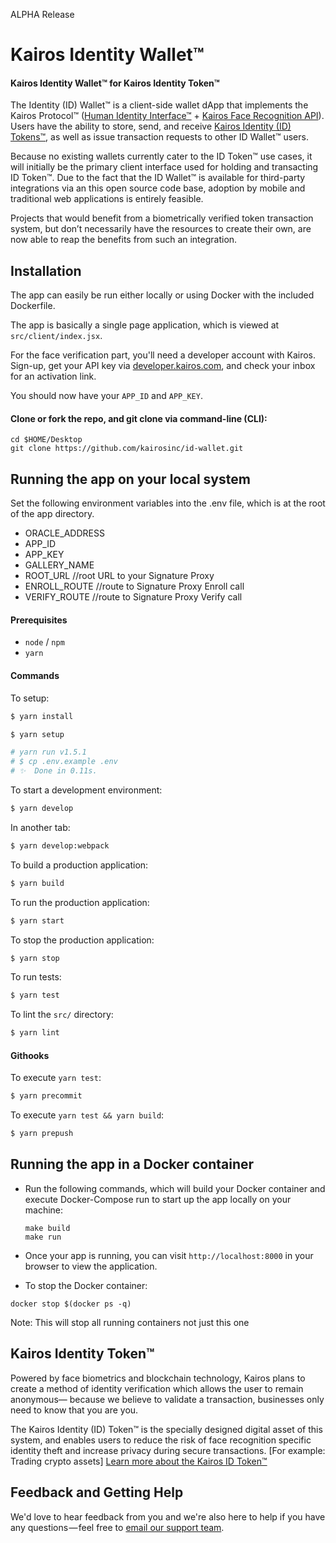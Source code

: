 ALPHA Release

# Kairos Identity Wallet™
#### Kairos Identity Wallet™ for Kairos Identity Token™

The Identity (ID) Wallet™ is a client-side wallet dApp that implements the Kairos Protocol™ ([Human Identity Interface™](/contracts/HumanIdentity) + [Kairos Face Recognition API](https://www.kairos.com/docs/api)). Users have the ability to store, send, and receive [Kairos Identity (ID) Tokens™](/tokenREADME.md), as well as issue transaction requests to other ID Wallet™ users.

Because no existing wallets currently cater to the ID Token™ use cases, it will initially be the primary client interface used for holding and transacting ID Token™. Due to the fact that the ID Wallet™ is available for third-party integrations via an this open source code base, adoption by mobile and traditional web applications is entirely feasible. 

Projects that would benefit from a biometrically verified token transaction system, but don’t necessarily have the resources to create their own, are now able to reap the benefits from such an integration. 

## Installation

The app can easily be run either locally or using Docker with the included Dockerfile.

The app is basically a single page application, which is viewed at `src/client/index.jsx`.

For the face verification part, you'll need a developer account with Kairos. Sign-up, get your API key via [developer.kairos.com](https://developer.kairos.com), and check your inbox for an activation link.

You should now have your `APP_ID` and `APP_KEY`.

#### Clone or fork the repo, and git clone via command-line (CLI):
   ```
   cd $HOME/Desktop
   git clone https://github.com/kairosinc/id-wallet.git
   ```

## Running the app on your local system

Set the following environment variables into the .env file, which is at the root of the app directory.
* ORACLE_ADDRESS
* APP_ID
* APP_KEY
* GALLERY_NAME
* ROOT_URL //root URL to your Signature Proxy
* ENROLL_ROUTE //route to Signature Proxy Enroll call
* VERIFY_ROUTE //route to Signature Proxy Verify call

#### Prerequisites

* `node` / `npm`
* `yarn`

#### Commands
To setup:

```sh
$ yarn install
```

```sh
$ yarn setup

# yarn run v1.5.1
# $ cp .env.example .env
# ✨  Done in 0.11s.
```

To start a development environment:

```sh
$ yarn develop
```

In another tab:

```sh
$ yarn develop:webpack
```

To build a production application:

```sh
$ yarn build
```

To run the production application:

```sh
$ yarn start
```

To stop the production application:

```sh
$ yarn stop
```

To run tests:

```sh
$ yarn test
```

To lint the `src/` directory:

```sh
$ yarn lint
```

#### Githooks

To execute `yarn test`:

```sh
$ yarn precommit
```

To execute `yarn test && yarn build`:

```sh
$ yarn prepush
```

## Running the app in a Docker container
* Run the following commands, which will build your Docker container and execute Docker-Compose run to start up the app locally on your machine:
  ```
  make build
  make run
  ```
* Once your app is running, you can visit `http://localhost:8000` in your browser to view the application.

* To stop the Docker container:

```
docker stop $(docker ps -q)
```

Note: This will stop all running containers not just this one

## Kairos Identity Token™

Powered by face biometrics and blockchain technology, Kairos plans to create a method of identity verification which allows the user to remain anonymous— because we believe to validate a transaction, businesses only need to know that you are you.

The Kairos Identity (ID) Token™ is the specially designed digital asset of this system, and enables users to reduce the risk of face recognition specific identity theft and increase privacy during secure transactions. [For example: Trading crypto assets]  [Learn more about the Kairos ID Token™](/tokenREADME.md)

## Feedback and Getting Help

We'd love to hear feedback from you and we're also here to help if you have any questions — feel free to [email our support team](mailto:support@kairos.com).
